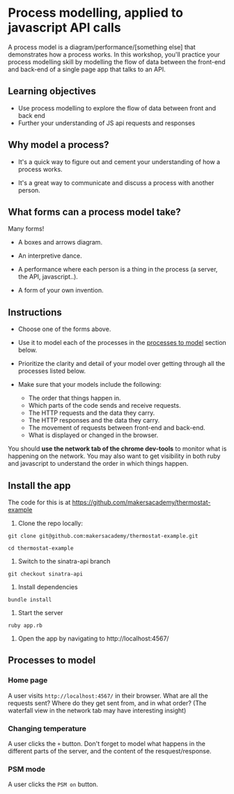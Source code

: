 # Process modelling, applied to javascript API calls

A process model is a diagram/performance/[something else] that demonstrates how a process works. In this workshop, you'll practice your process modelling skill by modelling the flow of data between the front-end and back-end of a single page app that talks to an API.

## Learning objectives

- Use process modelling to explore the flow of data between front and back end
- Further your understanding of JS api requests and responses

## Why model a process?

* It's a quick way to figure out and cement your understanding of how a process works.

* It's a great way to communicate and discuss a process with another person.

## What forms can a process model take?

Many forms!

* A boxes and arrows diagram.

* An interpretive dance.

* A performance where each person is a thing in the process (a server, the API, javascript..).

* A form of your own invention.

## Instructions

* Choose one of the forms above.

* Use it to model each of the processes in the [processes to model](README.md#processes-to-model) section below.

* Prioritize the clarity and detail of your model over getting through all the processes listed below.

* Make sure that your models include the following:

  * The order that things happen in.
  * Which parts of the code sends and receive requests.
  * The HTTP requests and the data they carry.
  * The HTTP responses and the data they carry. 
  * The movement of requests between front-end and back-end.
  * What is displayed or changed in the browser.

You should **use the network tab of the chrome dev-tools** to monitor what is happening on the network. You may also want to get visibility in both ruby and javascript to understand the order in which things happen.

## Install the app

The code for this is at https://github.com/makersacademy/thermostat-example

1. Clone the repo locally:
```
git clone git@github.com:makersacademy/thermostat-example.git

cd thermostat-example
```
1. Switch to the sinatra-api branch
```
git checkout sinatra-api
```
1. Install dependencies
```
bundle install
```
1. Start the server
```
ruby app.rb
```
1. Open the app by navigating to http://localhost:4567/

## Processes to model
### Home page

A user visits `http://localhost:4567/` in their browser.
What are all the requests sent? Where do they get sent from, and in what order? (The waterfall view in the network tab may have interesting insight)

### Changing temperature

A user clicks the `+` button.
Don't forget to model what happens in the different parts of the server, and the content of the resquest/response.

### PSM mode

A user clicks the `PSM on` button.

